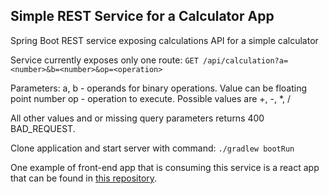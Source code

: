 ## Simple REST Service for a Calculator App

Spring Boot REST service exposing calculations API for a simple calculator <br>

Service currently exposes only one route: `GET /api/calculation?a=<number>&b=<number>&op=<operation>` <br>

Parameters:
a, b - operands for binary operations. Value can be floating point number
op - operation to execute. Possible values are +, -, *, /

All other values and or missing query parameters returns 400 BAD_REQUEST.

Clone application and start server with command: `./gradlew bootRun`

One example of front-end app that is consuming this service is a react app that can be found in [this repository](https://github.com/creationspirit/simple-calculator-react-app).
